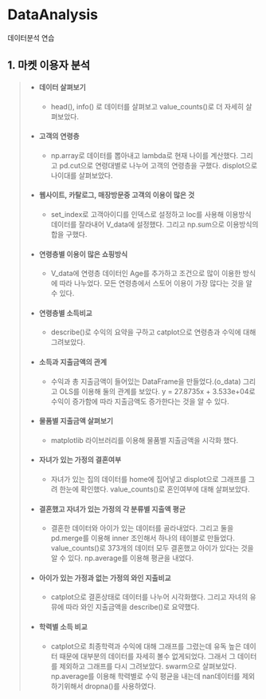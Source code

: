 # DataAnalysis
데이터분석 연습

## 1. 마켓 이용자 분석
> * #### 데이터 살펴보기
>   * head(), info() 로 데이터를 살펴보고 value_counts()로 더 자세히 살펴보았다.
> * #### 고객의 연령층
>   * np.array로 데이터를 뽑아내고 lambda로 현재 나이를 계산했다. 그리고 pd.cut으로 연령대별로 나누어 고객의 연령층을 구했다. displot으로 나이대를 살펴보았다.
> * #### 웹사이트, 카탈로그, 매장방문중 고객의 이용이 많은 것
>   * set_index로 고객아이디를 인덱스로 설정하고 loc를 사용해 이용방식 데이터를 잘라내어 V_data에 설정했다. 그리고 np.sum으로 이용방식의 합을 구했다.
> * #### 연령층별 이용이 많은 쇼핑방식
>   * V_data에 연령층 데이터인 Age를 추가하고 조건으로 많이 이용한 방식에 따라 나누었다. 모든 연령층에서 스토어 이용이 가장 많다는 것을 알 수 있다.
> * #### 연령층별 소득비교
>   * describe()로 수익의 요약을 구하고 catplot으로 연령층과 수익에 대해 그려보았다.
> * #### 소득과 지출금액의 관계
>   * 수익과 총 지출금액이 들어있는 DataFrame을 만들었다.(o_data) 그리고 OLS를 이용해 둘의 관계를 보았다. y = 27.8735x + 3.533e+04로 수익이 증가함에 따라 지출금액도 증가한다는 것을 알 수 있다.
> * #### 물품별 지출금액 살펴보기
>   * matplotlib 라이브러리를 이용해 물품별 지출금액을 시각화 했다.
> * #### 자녀가 있는 가정의 결혼여부
>   * 자녀가 있는 집의 데이터를 home에 집어넣고 displot으로 그래프를 그려 한눈에 확인했다. value_counts()로 혼인여부에 대해 살펴보았다.
> * #### 결혼했고 자녀가 있는 가정의 각 분류별 지출액 평균
>   * 결혼한 데이터와 아이가 있는 데이터를 골라내었다. 그리고 둘을 pd.merge를 이용해 inner 조인해서 하나의 테이블로 만들었다. value_counts()로 373개의 데이터 모두 결혼했고 아이가 있다는 것을 알 수 있다. np.average를 이용해 평균을 내었다.
> * #### 아이가 있는 가정과 없는 가정의 와인 지출비교
>   * catplot으로 결혼상태로 데이터를 나누어 시각화했다. 그리고 자녀의 유뮤에 따라 와인 지출금액을 describe()로 요약했다.
> * #### 학력별 소득 비교
>   * catplot으로 최종학력과 수익에 대해 그래프를 그렸는데 유독 높은 데이터 때문에 대부분의 데이터를 자세히 볼수 없게되었다. 그래서 그 데이터를 제외하고 그래프를 다시 그려보았다. swarm으로 살펴보았다. np.average를 이용해 학력별로 수익 평균을 내는데 nan데이터를 제외하기위해서 dropna()를 사용하였다.
